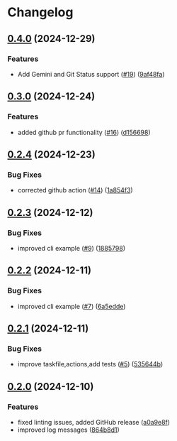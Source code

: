 # Changelog

## [0.4.0](https://github.com/cloudnative-zoo/go-commons/compare/v0.3.0...v0.4.0) (2024-12-29)


### Features

* Add Gemini and Git Status support ([#19](https://github.com/cloudnative-zoo/go-commons/issues/19)) ([9af48fa](https://github.com/cloudnative-zoo/go-commons/commit/9af48faced2410d51b15b074c5b5a763dbbf6bcf))

## [0.3.0](https://github.com/cloudnative-zoo/go-commons/compare/v0.2.4...v0.3.0) (2024-12-24)


### Features

* added github pr functionality ([#16](https://github.com/cloudnative-zoo/go-commons/issues/16)) ([d156698](https://github.com/cloudnative-zoo/go-commons/commit/d1566982011b55de61eaa49cade486cedcf49322))

## [0.2.4](https://github.com/cloudnative-zoo/go-commons/compare/v0.2.3...v0.2.4) (2024-12-23)


### Bug Fixes

* corrected github action ([#14](https://github.com/cloudnative-zoo/go-commons/issues/14)) ([1a854f3](https://github.com/cloudnative-zoo/go-commons/commit/1a854f368ace56abd3ef1fee16d07b090d00ebb7))

## [0.2.3](https://github.com/cloudnative-zoo/go-commons/compare/v0.2.2...v0.2.3) (2024-12-12)


### Bug Fixes

* improved cli example ([#9](https://github.com/cloudnative-zoo/go-commons/issues/9)) ([1885798](https://github.com/cloudnative-zoo/go-commons/commit/1885798fc04fd328b182626603ad9a8b73c5327b))

## [0.2.2](https://github.com/cloudnative-zoo/go-commons/compare/v0.2.1...v0.2.2) (2024-12-11)


### Bug Fixes

* improved cli example ([#7](https://github.com/cloudnative-zoo/go-commons/issues/7)) ([6a5edde](https://github.com/cloudnative-zoo/go-commons/commit/6a5edde582b0c44f3ffb473952192bb6205897f8))

## [0.2.1](https://github.com/cloudnative-zoo/go-commons/compare/v0.2.0...v0.2.1) (2024-12-11)


### Bug Fixes

* improve taskfile,actions,add tests ([#5](https://github.com/cloudnative-zoo/go-commons/issues/5)) ([535644b](https://github.com/cloudnative-zoo/go-commons/commit/535644b566055833547fa1731c1e795d219d9e52))

## [0.2.0](https://github.com/cloudnative-zoo/go-commons/compare/v0.1.1...v0.2.0) (2024-12-10)


### Features

* fixed linting issues, added GitHub release ([a0a9e8f](https://github.com/cloudnative-zoo/go-commons/commit/a0a9e8f84661a597cd34b2cef6389c9dbdf75d70))
* improved log messages ([864b8d1](https://github.com/cloudnative-zoo/go-commons/commit/864b8d16e260c2afdc42abc4424bd8663b6768f6))
